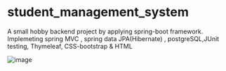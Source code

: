 # student_management_system
A small hobby backend project by applying spring-boot framework. Implemeting spring MVC , spring data JPA(Hibernate) , postgreSQL,JUnit testing, Thymeleaf, CSS-bootstrap & HTML

![image](https://github.com/kahano/student_management_system/assets/48335933/5413a22b-46ba-4c37-b85b-cda296bfa323)


